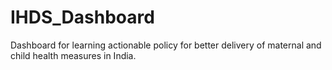 # IHDS_Dashboard
Dashboard for learning actionable policy for better delivery of maternal and child health measures in India. 
